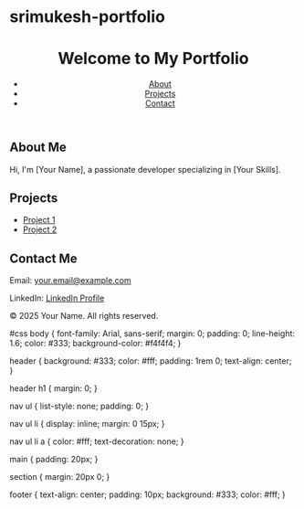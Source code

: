 # srimukesh-portfolio
<!DOCTYPE html>
<html lang="en">
<head>
    <meta charset="UTF-8">
    <meta name="viewport" content="width=device-width, initial-scale=1.0">
    <title>My Portfolio</title>
    <link rel="stylesheet" href="styles.css">
</head>
<body>
    <header>
        <h1>Welcome to My Portfolio</h1>
        <nav>
            <ul>
                <li><a href="#about">About</a></li>
                <li><a href="#projects">Projects</a></li>
                <li><a href="#contact">Contact</a></li>
            </ul>
        </nav>
    </header>
    <main>
        <section id="about">
            <h2>About Me</h2>
            <p>Hi, I'm [Your Name], a passionate developer specializing in [Your Skills].</p>
        </section>
        <section id="projects">
            <h2>Projects</h2>
            <ul>
                <li><a href="https://github.com/yourusername/project1" target="_blank">Project 1</a></li>
                <li><a href="https://github.com/yourusername/project2" target="_blank">Project 2</a></li>
            </ul>
        </section>
        <section id="contact">
            <h2>Contact Me</h2>
            <p>Email: <a href="mailto:your.email@example.com">your.email@example.com</a></p>
            <p>LinkedIn: <a href="https://linkedin.com/in/yourusername" target="_blank">LinkedIn Profile</a></p>
        </section>
    </main>
    <footer>
        <p>&copy; 2025 Your Name. All rights reserved.</p>
    </footer>
</body>
</html>

#css
body {
    font-family: Arial, sans-serif;
    margin: 0;
    padding: 0;
    line-height: 1.6;
    color: #333;
    background-color: #f4f4f4;
}

header {
    background: #333;
    color: #fff;
    padding: 1rem 0;
    text-align: center;
}

header h1 {
    margin: 0;
}

nav ul {
    list-style: none;
    padding: 0;
}

nav ul li {
    display: inline;
    margin: 0 15px;
}

nav ul li a {
    color: #fff;
    text-decoration: none;
}

main {
    padding: 20px;
}

section {
    margin: 20px 0;
}

footer {
    text-align: center;
    padding: 10px;
    background: #333;
    color: #fff;
}
